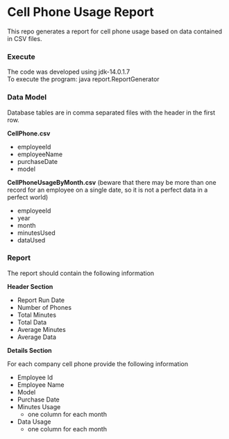 # Cell Phone Usage Report
This repo generates a report for cell phone usage based on data contained in CSV files.

### Execute
The code was developed using jdk-14.0.1.7  
To execute the program: java report.ReportGenerator

### Data Model
Database tables are in comma separated files with the header in the first row. 

**CellPhone.csv**
*	employeeId
*	employeeName
*	purchaseDate
*	model

**CellPhoneUsageByMonth.csv** (beware that there may be more than one record for an employee on a single date, so it is not a perfect data in a perfect world)
*	employeeId
*	year
*	month
*	minutesUsed
*	dataUsed

### Report  

The report should contain the following information

**Header Section**

*	Report Run Date
*	Number of Phones
*	Total Minutes
*	Total Data
*	Average Minutes
*	Average Data

**Details Section**

For each company cell phone provide the following information
*	Employee Id
*	Employee Name
*	Model
*	Purchase Date
*	Minutes Usage
    *	one column for each month
*	Data Usage
    *	one column for each month


